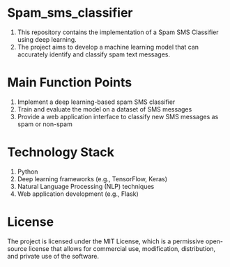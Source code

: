 # Spam_sms_classifier

1. This repository contains the implementation of a Spam SMS Classifier using deep learning. 
2. The project aims to develop a machine learning model that can accurately identify and classify spam text messages.

# Main Function Points

1. Implement a deep learning-based spam SMS classifier
2. Train and evaluate the model on a dataset of SMS messages
3. Provide a web application interface to classify new SMS messages as spam or non-spam

# Technology Stack

1. Python
2. Deep learning frameworks (e.g., TensorFlow, Keras)
3. Natural Language Processing (NLP) techniques
4. Web application development (e.g., Flask)

# License
The project is licensed under the MIT License, which is a permissive open-source license that allows for commercial use, modification, distribution, and private use of the software.
